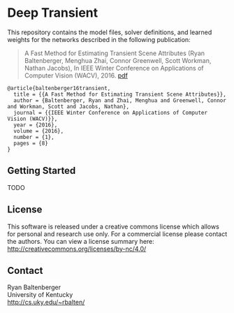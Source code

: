 # Deep Transient 

This repository contains the model files, solver definitions, and
learned weights for the networks described in the following
publication: 

> A Fast Method for Estimating Transient Scene Attributes (Ryan
> Baltenberger, Menghua Zhai, Connor Greenwell, Scott Workman, 
> Nathan Jacobs), In IEEE Winter Conference on Applications of
> Computer Vision (WACV), 2016.
> [pdf](http://cs.uky.edu/~rbalten/transient/docs/Baltenberger_Transient-Attributes_WACV16.pdf) 

```
@article{baltenberger16transient,
  title = {{A Fast Method for Estimating Transient Scene Attributes}}, 
  author = {Baltenberger, Ryan and Zhai, Menghua and Greenwell, Connor and Workman, Scott and Jacobs, Nathan}, 
  journal = {{IEEE Winter Conference on Applications of Computer Vision (WACV)}}, 
  year = {2016}, 
  volume = {2016}, 
  number = {1}, 
  pages = {8}
}
```

## Getting Started

TODO

## License

This software is released under a creative commons license which
allows for personal and research use only. For a commercial license
please contact the authors. You can view a license summary here:
http://creativecommons.org/licenses/by-nc/4.0/

## Contact

Ryan Baltenberger  
University of Kentucky  
http://cs.uky.edu/~rbalten/


